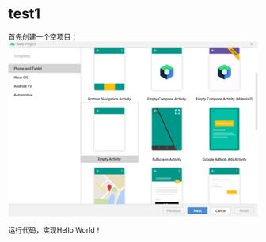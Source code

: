 # test1

首先创建一个空项目：
![image](https://github.com/choujvzi/test1/blob/master/screenshots/%E5%B1%8F%E5%B9%95%E6%88%AA%E5%9B%BE%202022-10-14%20164217.png)

运行代码，实现Hello World！
